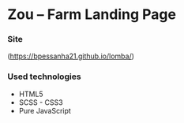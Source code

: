 # Zou – Farm Landing Page

### Site
(https://bpessanha21.github.io/lomba/)


### Used technologies
 * HTML5  
 * SCSS - CSS3
 * Pure JavaScript

